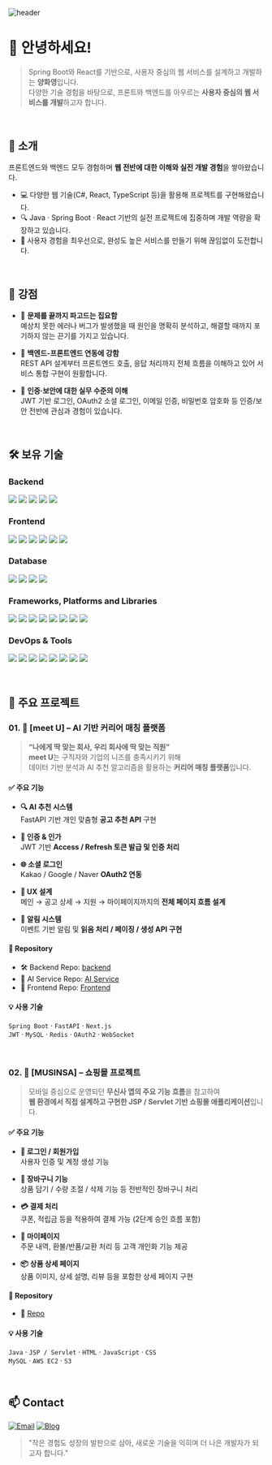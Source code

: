 ![header](https://capsule-render.vercel.app/api?type=waving&amp;color=gradient&amp;customColorList=10&amp;height=200&amp;text=000flag's%20GITHUB&amp;fontSize=50&amp;animation=twinkling&amp;fontAlign=68&amp;fontAlignY=36)

# 👋 안녕하세요!

> Spring Boot와 React를 기반으로, 사용자 중심의 웹 서비스를 설계하고 개발하는 **양화영**입니다.  
> 다양한 기술 경험을 바탕으로, 프론트와 백엔드를 아우르는
> **사용자 중심의 웹 서비스를 개발**하고자 합니다.

&nbsp;

## 🚀 소개

프론트엔드와 백엔드 모두 경험하며 **웹 전반에 대한 이해와 실전 개발 경험**을 쌓아왔습니다.

- 💻 다양한 웹 기술(C#, React, TypeScript 등)을 활용해 프로젝트를 구현해왔습니다.  
- 🔍 Java · Spring Boot · React 기반의 실전 프로젝트에 집중하며 개발 역량을 확장하고 있습니다.  
- 🚀 사용자 경험을 최우선으로, 완성도 높은 서비스를 만들기 위해 끊임없이 도전합니다.

&nbsp;

## 💪 강점
- 📌 **문제를 끝까지 파고드는 집요함**  
  예상치 못한 에러나 버그가 발생했을 때 원인을 명확히 분석하고, 해결할 때까지 포기하지 않는 끈기를 가지고 있습니다.

- 📌 **백엔드-프론트엔드 연동에 강함**  
  REST API 설계부터 프론트엔드 호출, 응답 처리까지 전체 흐름을 이해하고 있어 서비스 통합 구현이 원활합니다.

- 📌 **인증·보안에 대한 실무 수준의 이해**  
  JWT 기반 로그인, OAuth2 소셜 로그인, 이메일 인증, 비밀번호 암호화 등 인증/보안 전반에 관심과 경험이 있습니다.

&nbsp;

## 🛠 보유 기술
### **Backend**
<p>
  <img src="https://img.shields.io/badge/Spring-6DB33F?style=for-the-badge&logo=spring&logoColor=white">
  <img src="https://img.shields.io/badge/springboot-6DB33F?style=for-the-badge&logo=springboot&logoColor=white">
  <img src="https://img.shields.io/badge/springsecurity-6DB33F?style=for-the-badge&logo=springsecurity&logoColor=white">
  <img src="https://img.shields.io/badge/Java-ED8B00?style=for-the-badge&logo=openjdk&logoColor=white">
  <img src="https://img.shields.io/badge/c%23-%23239120.svg?style=for-the-badge&logo=csharp&logoColor=white">
</p>

### **Frontend**
<p>
  <img src="https://img.shields.io/badge/HTML5-E34F26?style=for-the-badge&logo=html5&logoColor=white">
  <img src="https://img.shields.io/badge/React-20232A?style=for-the-badge&logo=react&logoColor=61DAFB">
  <img src="https://img.shields.io/badge/Next.js-000?logo=nextdotjs&logoColor=fff&style=for-the-badge">
  <img src="https://img.shields.io/badge/TypeScript-007ACC?style=for-the-badge&logo=typescript&logoColor=white">
  <img src="https://img.shields.io/badge/javascript-F7DF1E?style=for-the-badge&logo=javascript&logoColor=black">
  <img src="https://img.shields.io/badge/CSS-239120?&style=for-the-badge&logo=css3&logoColor=white">
</p>

### **Database**
<p>  
  <img src="https://img.shields.io/badge/mysql-4479A1.svg?style=for-the-badge&logo=mysql&logoColor=white">
  <img src="https://img.shields.io/badge/Microsoft%20SQL%20Server-CC2927?style=for-the-badge&logo=microsoft%20sql%20server&logoColor=white">  
  <img src="https://img.shields.io/badge/MariaDB-003545?style=for-the-badge&logo=mariadb&logoColor=white">
  <img src="https://img.shields.io/badge/redis-%23DD0031.svg?style=for-the-badge&logo=redis&logoColor=white">  
</p>

### **Frameworks, Platforms and Libraries**
<p>
  <img src="https://img.shields.io/badge/.NET-5C2D91?style=for-the-badge&logo=.net&logoColor=white">
  <img src="https://img.shields.io/badge/bootstrap-%238511FA.svg?style=for-the-badge&logo=bootstrap&logoColor=white">
  <img src="https://img.shields.io/badge/chart.js-F5788D.svg?style=for-the-badge&logo=chart.js&logoColor=white">
  <img src="https://img.shields.io/badge/FastAPI-005571?style=for-the-badge&logo=fastapi">
  <img src="https://img.shields.io/badge/JWT-black?style=for-the-badge&logo=JSON%20web%20tokens">
  <img src="https://img.shields.io/badge/MUI-%230081CB.svg?style=for-the-badge&logo=mui&logoColor=white">
  <img src="https://img.shields.io/badge/redux-%23593d88.svg?style=for-the-badge&logo=redux&logoColor=white">
  <img src="https://img.shields.io/badge/vite-%23646CFF.svg?style=for-the-badge&logo=vite&logoColor=white">
</p>

### **DevOps & Tools**
<p>
  <img src="https://img.shields.io/badge/docker-%230db7ed.svg?style=for-the-badge&logo=docker&logoColor=white">
  <img src="https://img.shields.io/badge/Amazon_AWS-232F3E?style=for-the-badge&logo=amazon-aws&logoColor=white">
  <img src="https://img.shields.io/badge/Ubuntu-E95420?style=for-the-badge&logo=ubuntu&logoColor=white">
  <img src="https://img.shields.io/badge/Microsoft_Azure-0089D6?style=for-the-badge&logo=microsoft-azure&logoColor=white">  
  <img src="https://img.shields.io/badge/GitHub-100000?style=for-the-badge&logo=github&logoColor=white">
  <img src="https://img.shields.io/badge/GitLab-330F63?style=for-the-badge&logo=gitlab&logoColor=white">
  <img src="https://img.shields.io/badge/Postman-FF6C37?style=for-the-badge&logo=postman&logoColor=white">
  <img src="https://img.shields.io/badge/-Swagger-%23Clojure?style=for-the-badge&logo=swagger&logoColor=white">
</p>

&nbsp;

## 🌟 주요 프로젝트

### 01. 📑 [meet U] – AI 기반 커리어 매칭 플랫폼

> **“나에게 딱 맞는 회사, 우리 회사에 딱 맞는 직원”**  
> **meet U**는 구직자와 기업의 니즈를 충족시키기 위해  
> 데이터 기반 분석과 AI 추천 알고리즘을 활용하는 **커리어 매칭 플랫폼**입니다.

#### ✅ 주요 기능

- **🔍 AI 추천 시스템**  
  FastAPI 기반 개인 맞춤형 **공고 추천 API** 구현

- **🔐 인증 & 인가**  
  JWT 기반 **Access / Refresh 토큰 발급 및 인증 처리**

- **🌐 소셜 로그인**  
  Kakao / Google / Naver **OAuth2 연동**

- **🧭 UX 설계**  
  메인 → 공고 상세 → 지원 → 마이페이지까지의 **전체 페이지 흐름 설계**

- **🔔 알림 시스템**  
  이벤트 기반 알림 및 **읽음 처리 / 페이징 / 생성 API 구현**

#### 📁 Repository

- 🛠 Backend Repo: [backend](https://github.com/dpdlcl01/meet-u-career-backend)  
- 🧠 AI Service Repo: [AI Service](https://github.com/dpdlcl01/meet-u-career-ai)  
- 🎨 Frontend Repo: [Frontend](https://github.com/dpdlcl01/meet-u-career-frontend)

#### 💡 사용 기술

`Spring Boot` · `FastAPI` · `Next.js`  
`JWT` · `MySQL` · `Redis` · `OAuth2` · `WebSocket`

&nbsp;

### 02. 🛒 [MUSINSA] – 쇼핑몰 프로젝트

> 모바일 중심으로 운영되던 **무신사 앱의 주요 기능 흐름**을 참고하여  
> **웹 환경에서 직접 설계하고 구현한 JSP / Servlet 기반 쇼핑몰 애플리케이션**입니다.

#### ✅ 주요 기능

- **🔐 로그인 / 회원가입**  
  사용자 인증 및 계정 생성 기능

- **🛒 장바구니 기능**  
  상품 담기 / 수량 조절 / 삭제 기능 등 전반적인 장바구니 처리

- **💳 결제 처리**  
  쿠폰, 적립금 등을 적용하여 결제 가능 (2단계 승인 흐름 포함)

- **👤 마이페이지**  
  주문 내역, 환불/반품/교환 처리 등 고객 개인화 기능 제공

- **📦 상품 상세 페이지**  
  상품 이미지, 상세 설명, 리뷰 등을 포함한 상세 페이지 구현

#### 📁 Repository

- 🧾 [Repo](https://github.com/000flag/shop)

#### 💡 사용 기술

`Java` · `JSP / Servlet` · `HTML` · `JavaScript` · `CSS`  
`MySQL` · `AWS EC2` · `S3`

&nbsp;

## 📫 Contact
[![Email](https://img.shields.io/badge/Email-illu9856@gmail.com-63B3ED?style=flat-square&labelColor=000000)](mailto:illu9856@gmail.com)
[![Blog](https://img.shields.io/badge/Notion-Notion-1E90FF?style=flat-square&labelColor=000000)](https://eager-ambulance-80d.notion.site/Portfolio-1f2c0442bcae816d8f96d2c8e75616c7?pvs=4)
> "작은 경험도 성장의 발판으로 삼아, 새로운 기술을 익히며 더 나은 개발자가 되고자 합니다."
